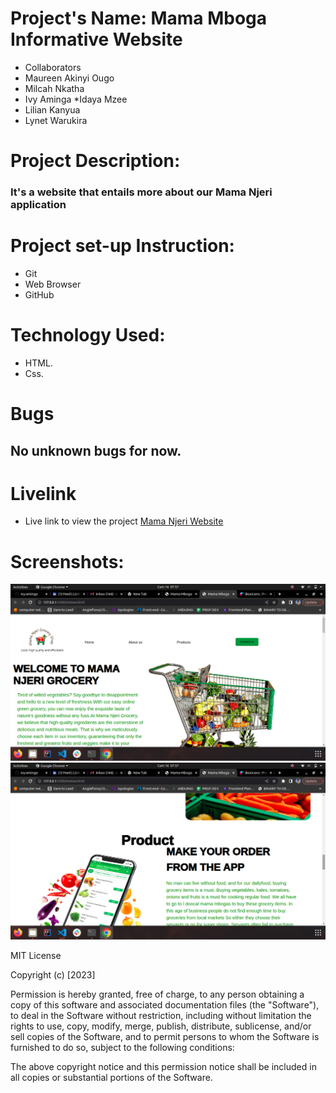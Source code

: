 # Project's Name: Mama Mboga Informative Website 
* Collaborators
* Maureen Akinyi Ougo
* Milcah Nkatha
* Ivy Aminga
*Idaya Mzee
* Lilian Kanyua
* Lynet Warukira

# Project Description:
### It's a website that entails more about our Mama Njeri application
# Project  set-up Instruction:
* Git
* Web Browser
* GitHub
# Technology Used:
* HTML.
* Css.

# Bugs
## No unknown bugs for now.
# Livelink
*  Live link to view the project <a href="">Mama Njeri Website</a>
# Screenshots:
<img src="./image/imageOne.png" alt="screenshot" />
<img src="./image/imageTwo.png" alt="screenshot" />

 MIT License

Copyright (c) [2023] 

Permission is hereby granted, free of charge, to any person obtaining a copy
of this software and associated documentation files (the "Software"), to deal
in the Software without restriction, including without limitation the rights
to use, copy, modify, merge, publish, distribute, sublicense, and/or sell
copies of the Software, and to permit persons to whom the Software is
furnished to do so, subject to the following conditions:

The above copyright notice and this permission notice shall be included in all
copies or substantial portions of the Software.
